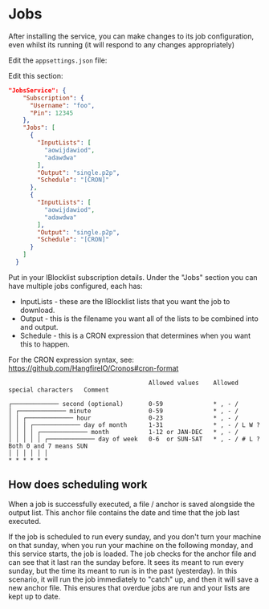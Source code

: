 # Jobs

After installing the service, you can make changes to its job configuration, even whilst its running (it will respond to any changes appropriately)

Edit the `appsettings.json` file:

Edit this section:

```json
"JobsService": {
    "Subscription": {
      "Username": "foo",
      "Pin": 12345
    },
    "Jobs": [
      {
        "InputLists": [
          "aowijdawiod",
          "adawdwa"
        ],
        "Output": "single.p2p",
        "Schedule": "[CRON]"
      },
      {
        "InputLists": [
          "aowijdawiod",
          "adawdwa"
        ],
        "Output": "single.p2p",
        "Schedule": "[CRON]"
      }
    ]
  }

```

Put in your IBlocklist subscription details.
Under the "Jobs" section you can have multiple jobs configured, each has:

- InputLists - these are the IBlocklist lists that you want the job to download.
- Output - this is the filename you want all of the lists to be combined into and output.
- Schedule - this is a CRON expression that determines when you want this to happen.

For the CRON expression syntax, see: https://github.com/HangfireIO/Cronos#cron-format

```ascii
                                       Allowed values    Allowed special characters   Comment

┌───────────── second (optional)       0-59              * , - /                      
│ ┌───────────── minute                0-59              * , - /                      
│ │ ┌───────────── hour                0-23              * , - /                      
│ │ │ ┌───────────── day of month      1-31              * , - / L W ?                
│ │ │ │ ┌───────────── month           1-12 or JAN-DEC   * , - /                      
│ │ │ │ │ ┌───────────── day of week   0-6  or SUN-SAT   * , - / # L ?                Both 0 and 7 means SUN
│ │ │ │ │ │
* * * * * *
```

## How does scheduling work

When a job is successfully executed, a file / anchor is saved alongside the output list. This anchor file contains the date and time that the job last executed.

If the job is scheduled to run every sunday, and you don't turn your machine on that sunday, when you run your machine on the following monday, and this service starts, the job is loaded. The job checks for the anchor file and can see that it last ran the sunday before. It sees its meant to run every sunday, but the time its meant to run is in the past (yesterday). In this scenario, it will run the job immediately to "catch" up, and then it will save a new anchor file. This ensures that overdue jobs are run and your lists are kept up to date.
